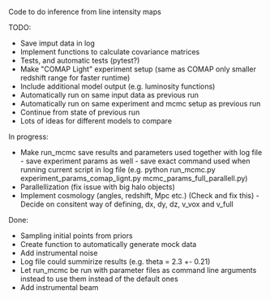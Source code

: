 Code to do inference from line intensity maps

TODO:
- Save imput data in log
- Implement functions to calculate covariance matrices
- Tests, and automatic tests (pytest?)
- Make "COMAP Light" experiment setup (same as COMAP only smaller redshift range for faster runtime)
- Include additional model output (e.g. luminosity functions)
- Automatically run on same input data as previous run
- Automatically run on same experiment and mcmc setup as previous run
- Continue from state of previous run
- Lots of ideas for different models to compare

In progress: 
- Make run_mcmc save results and parameters used together with 
log file
      - save experiment params as well
      - save exact command used when running current script in log file (e.g. python run_mcmc.py experiment_params_comap_lignt.py mcmc_params_full_parallell.py)
- Parallellization (fix issue with big halo objects)
- Implement cosmology (angles, redshift, Mpc etc.) (Check and fix this)
      - Decide on consitent way of defining, dx, dy, dz, v_vox and v_full

Done:
- Sampling initial points from priors
- Create function to automatically generate mock data
- Add instrumental noise
- Log file could summirize results (e.g. theta = 2.3 +- 0.21)
- Let run_mcmc be run with parameter files as command line arguments instead to use them instead of the default ones
- Add instrumental beam
